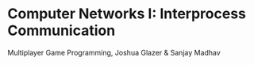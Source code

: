 # Computer Networks I: Interprocess Communication
Multiplayer Game Programming, Joshua Glazer & Sanjay Madhav
